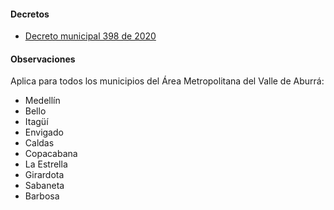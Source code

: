 #### Decretos

- [Decreto municipal 398 de 2020](https://normograma.info/medellin/normograma/docs/pdf/mjd_alcamed_0398_2020.pdf)

#### Observaciones

Aplica para todos los municipios del Área Metropolitana del Valle de Aburrá:

- Medellín
- Bello
- Itagüí
- Envigado
- Caldas
- Copacabana
- La Estrella
- Girardota
- Sabaneta
- Barbosa
